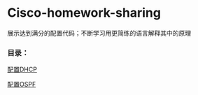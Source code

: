 # Cisco-homework-sharing
展示达到满分的配置代码；不断学习用更简练的语言解释其中的原理


### 目录：

[配置DHCP](https://github.com/Jackyent/Cisco-homework-sharing/tree/main/%E9%85%8D%E7%BD%AEDHCP)

[配置OSPF](https://github.com/Jackyent/Cisco-homework-sharing/tree/main/%E9%85%8D%E7%BD%AEOSPF)

